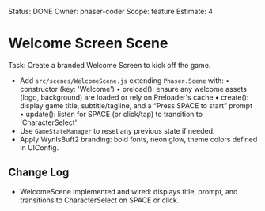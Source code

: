 Status: DONE
Owner: phaser-coder
Scope: feature
Estimate: 4

# Welcome Screen Scene

Task: Create a branded Welcome Screen to kick off the game.
  - Add `src/scenes/WelcomeScene.js` extending `Phaser.Scene` with:
      • constructor (key: 'Welcome')
      • preload(): ensure any welcome assets (logo, background) are loaded or rely on Preloader's cache
      • create(): display game title, subtitle/tagline, and a “Press SPACE to start” prompt
      • update(): listen for SPACE (or click/tap) to transition to 'CharacterSelect'
  - Use `GameStateManager` to reset any previous state if needed.
  - Apply WynIsBuff2 branding: bold fonts, neon glow, theme colors defined in UIConfig.
  
## Change Log
* WelcomeScene implemented and wired: displays title, prompt, and transitions to CharacterSelect on SPACE or click.